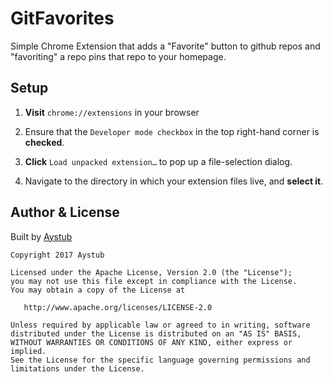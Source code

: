 # GitFavorites

Simple Chrome Extension that adds a "Favorite" button to github repos and "favoriting" a repo pins that repo to your homepage. 


## Setup 
1. **Visit** `chrome://extensions` in your browser

2. Ensure that the `Developer mode checkbox` in the top right-hand corner is **checked**.

3. **Click** `Load unpacked extension…` to pop up a file-selection dialog.

4. Navigate to the directory in which your extension files live, and **select it**.


## Author & License 

Built by [Aystub](https://github.com/Aystub) 

```
Copyright 2017 Aystub

Licensed under the Apache License, Version 2.0 (the "License");
you may not use this file except in compliance with the License.
You may obtain a copy of the License at

   http://www.apache.org/licenses/LICENSE-2.0

Unless required by applicable law or agreed to in writing, software
distributed under the License is distributed on an "AS IS" BASIS,
WITHOUT WARRANTIES OR CONDITIONS OF ANY KIND, either express or implied.
See the License for the specific language governing permissions and
limitations under the License.
```